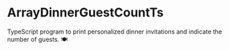 # ArrayDinnerGuestCountTs
TypeScript program to print personalized dinner invitations and indicate the number of guests. 🍽️
